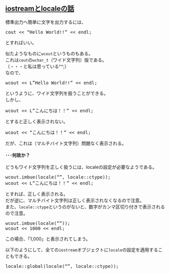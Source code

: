 ## [iostreamとlocaleの話](https://takmaru.wordpress.com/2010/12/03/iostream%E3%81%A8locale%E3%81%AE%E8%A9%B1/)

標準出力へ簡単に文字を出力するには、<br>
<pre>
cout << “Hello World!!” << endl;
</pre>
とすればいい。<br>

似たようなものに`wcout`というものもある。<br>
これは`cout`の`wchar_t`（ワイド文字列）版である。<br>
（・・・と私は思っている^^;）<br>
なので、<br>
<pre>
wcout << L”Hello World!!” << endl;
</pre>
というように、ワイド文字列を扱うことができる。<br>
しかし、<br>
<pre>
wcout << L”こんにちは！！” << endl;
</pre>
とすると正しく表示されない。<br>
<pre>
wcout << “こんにちは！！” << endl;
</pre>
だが、これは（マルチバイト文字列）問題なく表示される。<br>
<br>
**･･･何故か？**<br>
<br>
どうもワイド文字列を正しく扱うには、localeの設定が必要なようである。<br>
<pre>
wcout.imbue(locale(“”, locale::ctype));
wcout << L”こんにちは！！” << endl;
</pre>
とすれば、正しく表示される。<br>
だが逆に、マルチバイト文字列は正しく表示されなくなるので注意。<br>
また、`locale::ctype`というのがないと、数字がカンマ区切り付きで表示されるので注意。<br>
<pre>
wcout.imbue(locale(“”));
wcout << 1000 << endl;
</pre>
この場合、「1,000」と表示されてしまう。<br>

以下のようにして、全ての`iostream`オブジェクトに`locale`の設定を適用することもできる。<br>
<pre>
locale::global(locale(“”, locale::ctype));
</pre>
